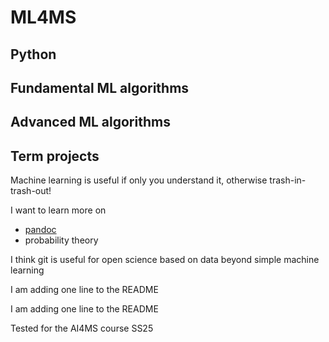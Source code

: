 # ML4MS
## Python
## Fundamental ML algorithms
## Advanced ML algorithms
## Term projects

Machine learning is useful if only you understand it, otherwise trash-in-trash-out!

I want to learn more on 
- [pandoc](https://pandoc.org)  
- probability theory

I think git is useful for open science based on data beyond simple machine learning

I am adding one line to the README

I am adding one line to the README

Tested for the AI4MS course SS25
